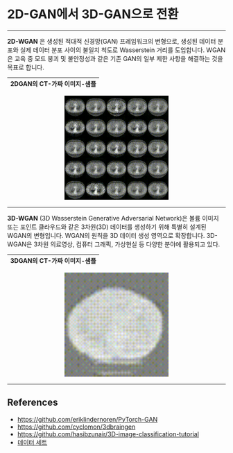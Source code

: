 # 2D-GAN에서 3D-GAN으로 전환

---------
**2D-WGAN** 은 생성된 적대적 신경망(GAN) 프레임워크의 변형으로, 생성된 데이터 분포와 실제 데이터 분포 사이의 불일치 척도로 Wasserstein 거리를 도입합니다. 
WGAN은 교육 중 모드 붕괴 및 불안정성과 같은 기존 GAN의 일부 제한 사항을 해결하는 것을 목표로 합니다.
    
| 2DGAN의 CT-가짜 이미지-샘플 |
| ------|

<p align="center">
    <img src="https://github.com/Harry-KIT/2d_to_3d/blob/main/assets/video_2d.gif?raw=true" width="240">
</p>
 
 
---------
**3D-WGAN** (3D Wasserstein Generative Adversarial Network)은 볼륨 이미지 또는 포인트 클라우드와 같은 3차원(3D) 데이터를 생성하기 위해 특별히 설계된 WGAN의 변형입니다. 
WGAN의 원칙을 3D 데이터 생성 영역으로 확장합니다. 3D-WGAN은 3차원 의료영상, 컴퓨터 그래픽, 가상현실 등 다양한 분야에 활용되고 있다.

<p align="center">
    
| 3DGAN의 CT-가짜 이미지-샘플 |
| ------|

</p>

<p align="center">
    <img src="https://github.com/Harry-KIT/2d_to_3d/blob/main/assets/video_3d.gif?raw=true" width="240">
</p>

---------

**References**
---------
* https://github.com/eriklindernoren/PyTorch-GAN
* https://github.com/cyclomon/3dbraingen
* https://github.com/hasibzunair/3D-image-classification-tutorial
* [데이터 세트](https://github.com/hasibzunair/3D-image-classification-tutorial/releases/tag/v0.2)
